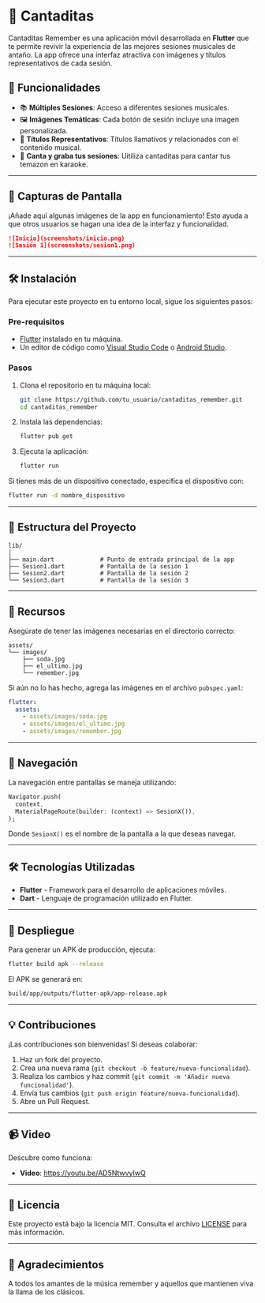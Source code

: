 
# 🎵 Cantaditas  

Cantaditas Remember es una aplicación móvil desarrollada en **Flutter** que te permite revivir la experiencia de las mejores sesiones musicales de antaño. La app ofrece una interfaz atractiva con imágenes y títulos representativos de cada sesión.

## 🚀 Funcionalidades

- 📚 **Múltiples Sesiones**: Acceso a diferentes sesiones musicales.
- 🖼️ **Imágenes Temáticas**: Cada botón de sesión incluye una imagen personalizada.
- 📝 **Títulos Representativos**: Títulos llamativos y relacionados con el contenido musical.
- 🎤 **Canta y graba tus sesiones**: Uitiliza cantaditas para cantar tus temazon en karaoke.
---

## 📸 Capturas de Pantalla

¡Añade aquí algunas imágenes de la app en funcionamiento! Esto ayuda a que otros usuarios se hagan una idea de la interfaz y funcionalidad.

```markdown
![Inicio](screenshots/inicio.png)
![Sesión 1](screenshots/sesion1.png)
```

---

## 🛠️ Instalación

Para ejecutar este proyecto en tu entorno local, sigue los siguientes pasos:

### Pre-requisitos

- [Flutter](https://docs.flutter.dev/get-started/install) instalado en tu máquina.
- Un editor de código como [Visual Studio Code](https://code.visualstudio.com/) o [Android Studio](https://developer.android.com/studio).

### Pasos

1. Clona el repositorio en tu máquina local:
    ```bash
    git clone https://github.com/tu_usuario/cantaditas_remember.git
    cd cantaditas_remember
    ```

2. Instala las dependencias:
    ```bash
    flutter pub get
    ```

3. Ejecuta la aplicación:
    ```bash
    flutter run
    ```

Si tienes más de un dispositivo conectado, especifica el dispositivo con:
```bash
flutter run -d nombre_dispositivo
```

---

## 📂 Estructura del Proyecto

```
lib/
│
├── main.dart             # Punto de entrada principal de la app
├── Sesion1.dart          # Pantalla de la sesión 1
├── Sesion2.dart          # Pantalla de la sesión 2
└── Sesion3.dart          # Pantalla de la sesión 3
```

---

## 📁 Recursos

Asegúrate de tener las imágenes necesarias en el directorio correcto:

```
assets/
└── images/
    ├── soda.jpg
    ├── el_ultimo.jpg
    └── remember.jpg
```

Si aún no lo has hecho, agrega las imágenes en el archivo `pubspec.yaml`:

```yaml
flutter:
  assets:
    - assets/images/soda.jpg
    - assets/images/el_ultimo.jpg
    - assets/images/remember.jpg
```

---

## 📌 Navegación

La navegación entre pantallas se maneja utilizando:
```dart
Navigator.push(
  context,
  MaterialPageRoute(builder: (context) => SesionX()),
);
```

Donde `SesionX()` es el nombre de la pantalla a la que deseas navegar.

---

## 🛠️ Tecnologías Utilizadas

- **Flutter** - Framework para el desarrollo de aplicaciones móviles.
- **Dart** - Lenguaje de programación utilizado en Flutter.

---

## 🚀 Despliegue

Para generar un APK de producción, ejecuta:
```bash
flutter build apk --release
```

El APK se generará en:
```
build/app/outputs/flutter-apk/app-release.apk
```

---

## 💡 Contribuciones

¡Las contribuciones son bienvenidas! Si deseas colaborar:
1. Haz un fork del proyecto.
2. Crea una nueva rama (`git checkout -b feature/nueva-funcionalidad`).
3. Realiza los cambios y haz commit (`git commit -m 'Añadir nueva funcionalidad'`).
4. Envía tus cambios (`git push origin feature/nueva-funcionalidad`).
5. Abre un Pull Request.

---

## 📹 Video

Descubre como funciona:

- **Video**: https://youtu.be/AD5NtwvyIwQ

---

## 📝 Licencia

Este proyecto está bajo la licencia MIT. Consulta el archivo [LICENSE](LICENSE) para más información.

---

## 🎉 Agradecimientos

A todos los amantes de la música remember y aquellos que mantienen viva la llama de los clásicos.
